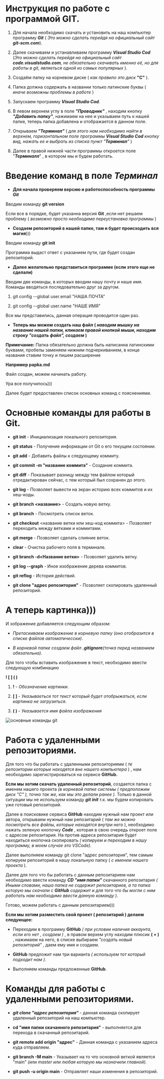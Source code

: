 # **Инструкция по работе с программой GIT.**

1. Для начала необходимо скачать и установить на наш компьютер программу __*Git*__ ( _Это можно сделать перейдя на официальный сайт **git-scm.com**_).

2. Далее скачиваем и устанавливаем программу __*Visual Studio Cod*__ (*Это можно сделать перейдя на официальный сайт **code.visualstudio.com**, не обязательно скачивать именно её, но для работы в git, являеться одной из самых популярных* ).

3. Создаём папку на корневом диске ( *как правило это диск*  **"C"** ).

4. Папка должна содержать в названии только латинские буквы ( *иначе возможны проблемы в работе* )

5. Запускаем программу __*Visual Studio Cod*__.

6. В левом верхнем углу в поле _**"Проводник"**_ , находим кнопку _**"Добавить папку"**_, нажимаем на нее и указываем путь к нашей папке, теперь папка добавлена и отображается в данном поле.

7. Открываем _**"Терминал"**_ ( _для этого нам необходимо найти в верхнем, горизонтальном поле программы __*Visual Studio Cod*__ кнопку вид, нажать ее и выбрать из списка пункт "**Терминал**"_ )

8. Далее в правой нижней части программы откроется поле "**_Терминалл_**" , в котором мы и будем работать.

# **Введение команд в поле _Терминал_**

* __Для начала проверяем версию и работоспособность программы__ **_Git_**

Вводим команду __git version__

Если все в порядке, будет указанна версия **Git** ,если нет решаем проблему ( _возможно просто необходима переустановка программы_ )

* __Создаем репозиторий в нашей папке, там и будет происходить вся магия__)))

Вводим команду __git init__

Программа выдаст ответ с указанием пути, где будет создан репозиторий.

* __Далее желательно представиться программе (если этого еще не сделали)__

Вводим две команды, в которых вводим нашу почту и наше имя. Команды вводяться последовательно друг за другом.

1. git config --global user.email "НАША ПОЧТА"

2. git config --global user.name "НАШЕ ИМЯ"

Все мы представились, данная операция проводится один раз.

* __Теперь мы можем создать наш файл ( _наводим мышку на название нашей папки, кликаем правой кнопкой мыши, находим строку "создать файл", создаем_ )__

**Примечание:** Папка обязательно должна быть написанна латинскими буквами, пробелы заменяем нижним подчеркиванием, в конце названия ставим точку и пишем расширение

**Например papka.md**

Файл создан, можем начинать работу.

Ура все получилось)))

Далее будет предоставлен список основных команд с пояснениями.

# Основные команды для работы в Git.

* **git init** - Инициализация локального репозитория.

* **git status** - Получение информации от Git о его текущем состоянии.

* **git add** - Добавить файлы к следующему коммиту.

* **git commit -m "название коммита"** - Создание коммита.

* **git diff** - Показывает разницу между тем файлом который отредактирован сейчас, с тем который был сохранен до этого.

* **git log** - Позволяет вывести на экран историю всех коммитов и их хеш-коды.

* **git branch <название>** - Создать новую ветку.

* **git branch** - Посмотреть список веток.

* **git checkout** <название ветки или хеш-код коммита> - Позволяет переходить между ветками и коммитами.

* **git merge** - Позволяет сделать слияние веток.

* **clear** - Очистка рабочего поля в терминале.

* **git branch -d<Название ветки>** - Позволяет удалить ветку.

* **git log --graph** - Иное изображение дерева коммитов.

* **git reflog** - История действий.

* **git clone "адрес репозитория"** - Позволяет скопировать удаленный репозиторий.

# А теперь картинка)))

И зображение добавляется следующим образом:

* _Претаскиваем изображение в корневую папку (оно отобразится в списке файлов автоматичесски)_.

* _В корневой папке создаем файл **.gitignore**(точка перед названием обязательна)._

Для того чтобы вставить изображение в текст, необходимо ввести следующую комбинацию 

**! [ ] ( )** 

1. **!** - _Обозначение картинки_.

2. **[ ]** - _Указываеться тот текст который будет отобрыжаться, если картинка не загрузиться_.

3. **( )** - _Указывается имя файла изображения_

![основные команды git](Com_git.jpeg)

# Работа с удаленными репозиториями.

Для того что бы работать с удаленными репозиториями ( _те репозитории которые находятся вне нашего компьютера_ ) , нам необходимо зарегистрироваться на 
сервисе **GitHub.**

**Если мы хотим скачать удаленный репозиторий**, создается папка с именем нашего проекта _(в корневой папке системы ( предположим диск "C" ), точно так же, как мы это делали ранее )._ Только в данной ситуации мы не используем команду _**git init**_ т.к. мы будем копировать уже готовый репозиторий.

Далее в поисковике сервиса **GitHub** находим нужный нам проект или автора, открываем нужный нам репозитарий ( _там же можно посмотреть все файлы, которые находятся внутри него_ ), необходимо нажать зеленую кнопочку _**Code**_ , которая в свою очередь откроет поле с адресом репозитария. На против адреса репозитария будет находиться кнопочка скопировать _( копируем и переходим в нашу программу, в моем случае это VSCode)._

Далее выполняем команду git clone "адрес репозитория", тем самым копируем репозиторий в нашу локальную папку ( _с именем нашего проекта_ ). 

Далее для того что бы работать с данным репозитарием нам необходимо ввести команду _**CD "имя папки"**_ скачанного репозитария _( Иными словами, наша папка не содержит репозитариев, а та папка которую мы скачали с **GitHub** содержит и для того что бы могли с ним работать нам необходимо ввести данную команду )._ 

Готово, можем работать с данным репозитарием)))

**Если мы хотим разместить свой проект ( репозитарий ) делаем следующее:**

* Переходим в программу **GitHub** _( при условии наличия аккаунта, если его нет , создаем )_ , в правом верхем углу находим плюсик **( + )** , нажимаем на него,  в списке выбираем _"создать новый репозиторий"_ , даем ему имя и создаем. 

* **GitHub** предложит нам три варианта _( используем тот который подходит нам )._

* Выполняем команды предложенные **GitHub**.



# Команды для работы с удаленными репозиториями.

* **_git clone "адрес репозитория"_** - данная команда скопирует удаленный репозиторий на наш компьютер.

* **cd "имя папки скачанного репозитария"** - выполняется для перехода в скачанный репозитарий.

* **git remote add origin "адрес"** - Данная команда с указанием адреса куда отправляем.

* **git branch -M main** - Указывает на то что основной веткой является "main" _(или master или любая которую мы назначили главной)._

* **git push -u origin main** - Отправляет наши изменения в репозиторий.


